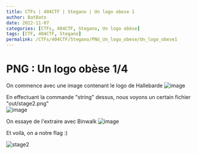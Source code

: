 ```yaml
---
title: CTFs | 404CTF | Stegano | Un logo obese 1
author: BatBato
date: 2022-11-07
categories: [CTFs, 404CTF, Stegano, Un logo obèse]
tags: [CTF, 404CTF, Stegano]
permalink: /CTFs/404CTF/Stegano/PNG_Un_logo_obese/Un_logo_obese1
---
```


# PNG : Un logo obèse 1/4

On commence avec une image contenant le logo de Hallebarde 
 ![image](https://github.com/Nouman404/nouman404.github.io/blob/main/_posts/CTFs/404_CTF/Stegano/steg.png)
 

En effectuant la commande "string" dessus, nous voyons un certain fichier "out/stage2.png"  
 ![image](https://user-images.githubusercontent.com/73934639/174495612-10816276-1bc8-4795-884f-f25163f9a170.png)


 
On essaye de l'extraire avec Binwalk 
 ![image](https://user-images.githubusercontent.com/73934639/174495715-862272a2-042c-4109-8bfa-cb9f47fd78cc.png)


 
Et voilà, on a notre flag :)  

![stage2](https://user-images.githubusercontent.com/73934639/174495794-95dbfa77-4d2f-4bb7-a53d-4a1ea81f1eb4.png)
